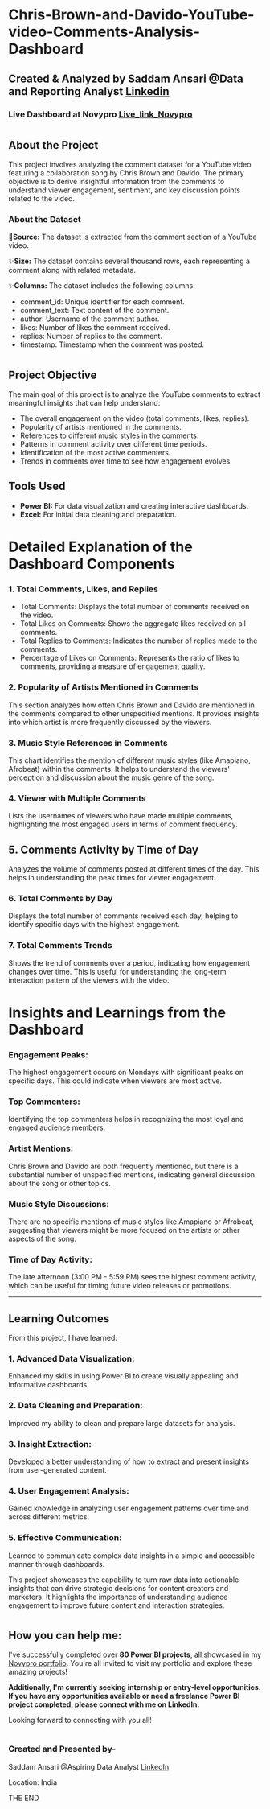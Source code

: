 # Chris-Brown-and-Davido-YouTube-video-Comments-Analysis-Dashboard

## Created & Analyzed by Saddam Ansari @Data and Reporting Analyst [Linkedin](https://www.linkedin.com/in/saddam-ansari-dataanalyst/)

### Live Dashboard at Novypro [Live_link_Novypro](https://project.novypro.com/gE2JaR)

#

## About the Project
This project involves analyzing the comment dataset for a YouTube video featuring a collaboration song by Chris Brown and Davido. The primary objective is to derive insightful information from the comments to understand viewer engagement, sentiment, and key discussion points related to the video.

### About the Dataset
🚀**Source:** The dataset is extracted from the comment section of a YouTube video.

✨**Size:** The dataset contains several thousand rows, each representing a comment along with related metadata.

✨**Columns:** The dataset includes the following columns:

 * comment_id: Unique identifier for each comment.
 * comment_text: Text content of the comment.
 * author: Username of the comment author.
 * likes: Number of likes the comment received.
 * replies: Number of replies to the comment.
 * timestamp: Timestamp when the comment was posted.

#

## Project Objective
The main goal of this project is to analyze the YouTube comments to extract meaningful insights that can help understand:
 * The overall engagement on the video (total comments, likes, replies).
 * Popularity of artists mentioned in the comments.
 * References to different music styles in the comments.
 * Patterns in comment activity over different time periods.
 * Identification of the most active commenters.
 * Trends in comments over time to see how engagement evolves.

## Tools Used
 * **Power BI:** For data visualization and creating interactive dashboards.
 * **Excel:** For initial data cleaning and preparation.

#

# Detailed Explanation of the Dashboard Components

### 1. Total Comments, Likes, and Replies
 * Total Comments: Displays the total number of comments received on the video.
 * Total Likes on Comments: Shows the aggregate likes received on all comments.
 * Total Replies to Comments: Indicates the number of replies made to the comments.
 * Percentage of Likes on Comments: Represents the ratio of likes to comments, providing a measure of engagement quality.

### 2. Popularity of Artists Mentioned in Comments
This section analyzes how often Chris Brown and Davido are mentioned in the comments compared to other unspecified mentions. It provides insights into which artist is more frequently discussed by the viewers.

### 3. Music Style References in Comments
This chart identifies the mention of different music styles (like Amapiano, Afrobeat) within the comments. It helps to understand the viewers' perception and discussion about the music genre of the song.

### 4. Viewer with Multiple Comments
Lists the usernames of viewers who have made multiple comments, highlighting the most engaged users in terms of comment frequency.

## 5. Comments Activity by Time of Day
Analyzes the volume of comments posted at different times of the day. This helps in understanding the peak times for viewer engagement.

### 6. Total Comments by Day
Displays the total number of comments received each day, helping to identify specific days with the highest engagement.

### 7. Total Comments Trends
Shows the trend of comments over a period, indicating how engagement changes over time. This is useful for understanding the long-term interaction pattern of the viewers with the video.

#

# Insights and Learnings from the Dashboard

### Engagement Peaks: 
The highest engagement occurs on Mondays with significant peaks on specific days. This could indicate when viewers are most active.

### Top Commenters: 
Identifying the top commenters helps in recognizing the most loyal and engaged audience members.

### Artist Mentions: 
Chris Brown and Davido are both frequently mentioned, but there is a substantial number of unspecified mentions, indicating general discussion about the song or other topics.

### Music Style Discussions: 
There are no specific mentions of music styles like Amapiano or Afrobeat, suggesting that viewers might be more focused on the artists or other 
aspects of the song.

### Time of Day Activity: 
The late afternoon (3:00 PM - 5:59 PM) sees the highest comment activity, which can be useful for timing future video releases or promotions.

----------------------------------------------------------------------------------------------------------------------------------------
## Learning Outcomes
From this project, I have learned:

### 1. Advanced Data Visualization: 
Enhanced my skills in using Power BI to create visually appealing and informative dashboards.
### 2. Data Cleaning and Preparation: 
Improved my ability to clean and prepare large datasets for analysis.

### 3. Insight Extraction: 
Developed a better understanding of how to extract and present insights from user-generated content.

### 4. User Engagement Analysis: 
Gained knowledge in analyzing user engagement patterns over time and across different metrics.

### 5. Effective Communication: 
Learned to communicate complex data insights in a simple and accessible manner through dashboards.

This project showcases the capability to turn raw data into actionable insights that can drive strategic decisions for content creators and marketers. It highlights the importance of understanding audience engagement to improve future content and interaction strategies.

#

## How you can help me:

I've successfully completed over **80 Power BI projects**, all showcased in my [Novypro portfolio](https://www.novypro.com/profile_projects/saddamansari). You're all invited to visit my portfolio and explore these amazing projects!

**Additionally, I'm currently seeking internship or entry-level opportunities. If you have any opportunities available or need a freelance Power BI project completed, please connect with me on LinkedIn.**

Looking forward to connecting with you all!

#

### Created and Presented by-

Saddam Ansari @Aspiring Data Analyst [LinkedIn](https://www.linkedin.com/in/saddam-ansari-dataanalyst/)

Location: India

THE END
